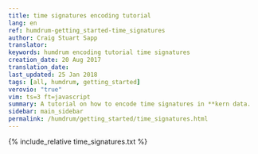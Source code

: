 ```yaml
---
title: time signatures encoding tutorial
lang: en
ref: humdrum-getting_started-time_signatures
author: Craig Stuart Sapp
translator: 
keywords: humdrum encoding tutorial time signatures
creation_date: 20 Aug 2017
translation_date: 
last_updated: 25 Jan 2018
tags: [all, humdrum, getting_started]
verovio: "true"
vim: ts=3 ft=javascript
summary: A tutorial on how to encode time signatures in **kern data.
sidebar: main_sidebar
permalink: /humdrum/getting_started/time_signatures.html
---
```


{% include_relative time_signatures.txt %}

